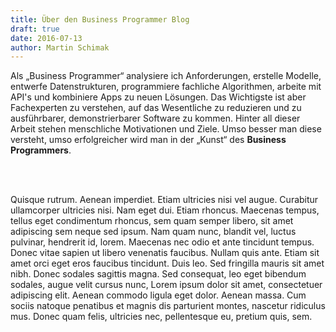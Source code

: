 ```yaml
---
title: Über den Business Programmer Blog
draft: true
date: 2016-07-13
author: Martin Schimak
---
```


<p class="columns_2">

Als „Business Programmer“ analysiere ich Anforderungen, erstelle Modelle, entwerfe Datenstrukturen, programmiere fachliche Algorithmen, arbeite mit API's und kombiniere Apps zu neuen Lösungen. Das Wichtigste ist aber Fachexperten zu verstehen, auf das Wesentliche zu reduzieren und zu ausführbarer, demonstrierbarer Software zu kommen. Hinter all dieser Arbeit stehen menschliche Motivationen und Ziele. Umso besser man diese versteht, umso erfolgreicher wird man in der „Kunst“ des <strong>Business Programmers</strong>.

<br>
<br>

Quisque rutrum. Aenean imperdiet. Etiam ultricies nisi vel augue. Curabitur ullamcorper ultricies nisi. Nam eget dui. Etiam rhoncus. Maecenas tempus, tellus eget condimentum rhoncus, sem quam semper libero, sit amet adipiscing sem neque sed ipsum. Nam quam nunc, blandit vel, luctus pulvinar, hendrerit id, lorem. Maecenas nec odio et ante tincidunt tempus. Donec vitae sapien ut libero venenatis faucibus. Nullam quis ante. Etiam sit amet orci eget eros faucibus tincidunt. Duis leo. Sed fringilla mauris sit amet nibh. Donec sodales sagittis magna. Sed consequat, leo eget bibendum sodales, augue velit cursus nunc,
Lorem ipsum dolor sit amet, consectetuer adipiscing elit. Aenean commodo ligula eget dolor. Aenean massa. Cum sociis natoque penatibus et magnis dis parturient montes, nascetur ridiculus mus. Donec quam felis, ultricies nec, pellentesque eu, pretium quis, sem.

</p>
